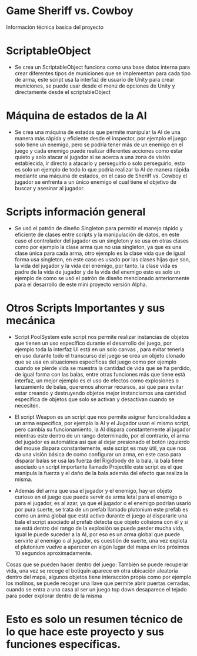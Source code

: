 # Game Sheriff vs. Cowboy
 Información técnica basica del proyecto

# ScriptableObject
- Se crea un ScriptableObject funciona como una base datos interna para crear diferentes tipos de municiones que se implementan para cada tipo de arma, este script usa la interfaz de usuario de Unity para crear municiones, se puede usar desde el menú de opciones de Unity y directamente desde el scriptableObject


# Máquina de estados de la AI
- Se crea una máquina de estados que permite manipular la AI de una manera más rápida y eficiente desde el inspector, por ejemplo el juego solo tiene un enemigo, pero se podría tener más de un enemigo en el juego y cada enemigo puede realizar diferentes acciones como estar quieto y solo atacar al jugador si se acerca a una zona de visión establecida, ir directo a atacarlo y perseguirlo o solo perseguirlo, esto es solo un ejemplo de todo lo que podría realizar la AI de manera rápida mediante una máquina de estados, en el caso de Sheriff vs. Cowboy el jugador se enfrenta a un único enemigo el cual tiene el objetivo de buscar y asesinar al jugador.

# Scripts información general
- Se usó el patrón de diseño Singleton para permitir el manejo rápido y  eficiente de clases entre scripts y  la manipulación de datos, en este caso el controlador del jugador es un singleton y se usa en otras clases como por ejemplo la clase arma que no usa singleton, ya que es una clase única para cada arma, otro ejemplo es  la clase vida que de igual forma usa singleton, en este caso es usado por las clases hijas que son, la vida del jugador y la vida del enemigo, por tanto, la clase vida es padre de la vida de jugador y de la vida del enemigo esto es solo un ejemplo de como se usó el patrón de diseño mencionado anteriormente para el desarrollo de este mini proyecto versión Alpha.

# Otros Scripts Importantes y sus mecánica
- Script PoolSystem  este script nos permite realizar instancias de objetos que tienen un uso específico durante el desarrollo del juego, por ejemplo toda la interfaz UI está en un solo canvas , para evitar tenerla en uso durante todo el transcurso del juego se crea un objeto clonado que se usa en situaciones específicas del juego como por ejemplo cuando se pierde vida se muestra la cantidad de vida que se ha perdido, de igual forma con las balas, entre otras funciones más que tiene está interfaz, un mejor ejemplo es el uso de efectos como explosiones o lanzamiento de balas, queremos ahorrar recursos, así que para evitar estar creando y destruyendo objetos mejor instanciamos una cantidad específica de objetos que solo se activan y desactivan cuando se necesiten.

- El script Weapon es un script que nos permite asignar funcionalidades a un arma específica, por ejemplo la AI y el Jugador usan el mismo script, pero cambia su funcionamiento, la AI dispara constantemente al jugador mientras este dentro de un rango determinado, por el contrario, el arma del jugador es automática así que al dejar presionado el botón izquierdo del mouse dispara constantemente, este script es muy útil, ya que nos da una visión básica de como configurar un arma, en este caso para disparar balas se usa las fuerza del Rigidbody de la bala, la bala tiene asociado un script importante llamado Projectile este script es el que manipula la fuerza y el daño de la bala además del efecto que realiza la misma.

- Además del arma que usa el jugador y el enemigo, hay un objeto curioso en el juego que puede servir de arma letal para el enemigo o para el jugador, es al azar, ya que el jugador o el enemigo podrían usarlo por pura suerte, se trata de un prefab llamado plutonium este prefab es como un arma global que está activo durante el juego al dispararle una bala el script asociado al  prefab detecta que objeto colisiona con él y sí se está dentro del rango de la explosión se puede perder mucha vida, igual le puede suceder a la AI, por eso es un arma global que puede servirle al enemigo o al jugador, es cuestión de suerte, una vez explota el plutonium vuelve a aparecer en algún lugar del mapa en los próximos 10 segundos aproximadamente.


Cosas que se pueden hacer dentro del juego: También se puede recuperar vida, una vez se recoge el botiquín aparece en otra ubicación aleatoria dentro del mapa, algunos objetos tiene interacción propia como por ejemplo los molinos, se puede recoger  una llave que permite abrir puertas cerradas, cuando se entra a una casa al ser un juego top down desaparece el tejado para poder explorar dentro de la misma

# Esto es solo un resumen técnico de lo que hace este proyecto y sus funciones específicas.




